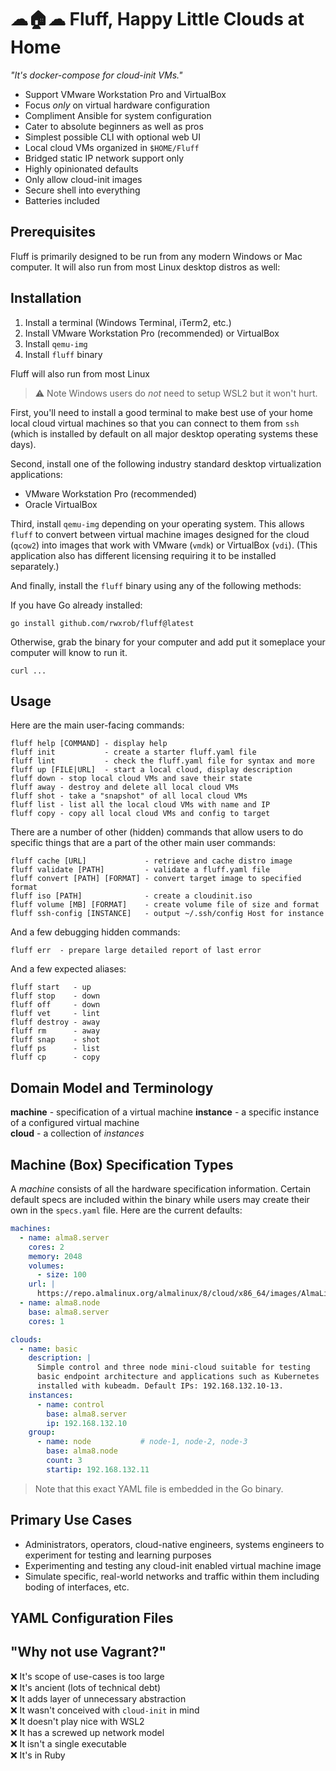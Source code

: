 # ☁🏠☁ Fluff, Happy Little Clouds at Home

*"It's docker-compose for cloud-init VMs."*

* Support VMware Workstation Pro and VirtualBox
* Focus *only* on virtual hardware configuration
* Compliment Ansible for system configuration
* Cater to absolute beginners as well as pros
* Simplest possible CLI with optional web UI
* Local cloud VMs organized in `$HOME/Fluff`
* Bridged static IP network support only
* Highly opinionated defaults
* Only allow cloud-init images
* Secure shell into everything
* Batteries included

## Prerequisites

Fluff is primarily designed to be run from any modern Windows or Mac
computer. It will also run from most Linux desktop distros as well:


## Installation


1. Install a terminal (Windows Terminal, iTerm2, etc.)
1. Install VMware Workstation Pro (recommended) or VirtualBox
1. Install `qemu-img`
1. Install `fluff` binary

Fluff will also run from most Linux 

> ⚠️
> Note Windows users do *not* need to setup WSL2 but it won't hurt.

First, you'll need to install a good terminal to make best use of your
home local cloud virtual machines so that you can connect to them from
`ssh` (which is installed by default on all major desktop operating
systems these days).

Second, install one of the following industry standard desktop
virtualization applications:

* VMware Workstation Pro (recommended)
* Oracle VirtualBox

Third, install `qemu-img` depending on your operating system. This
allows `fluff` to convert between virtual machine images designed for
the cloud (`qcow2`) into images that work with VMware (`vmdk`) or
VirtualBox (`vdi`). (This application also has different licensing
requiring it to be installed separately.)

And finally, install the `fluff` binary using any of the following
methods:

If you have Go already installed:

```
go install github.com/rwxrob/fluff@latest
```

Otherwise, grab the binary for your computer and add put it someplace
your computer will know to run it.

```
curl ...
```

## Usage

Here are the main user-facing commands:

```
fluff help [COMMAND] - display help
fluff init           - create a starter fluff.yaml file
fluff lint           - check the fluff.yaml file for syntax and more
fluff up [FILE|URL]  - start a local cloud, display description
fluff down - stop local cloud VMs and save their state
fluff away - destroy and delete all local cloud VMs
fluff shot - take a "snapshot" of all local cloud VMs
fluff list - list all the local cloud VMs with name and IP
fluff copy - copy all local cloud VMs and config to target 
```

There are a number of other (hidden) commands that allow users to do
specific things that are a part of the other main user commands:

```
fluff cache [URL]             - retrieve and cache distro image
fluff validate [PATH]         - validate a fluff.yaml file
fluff convert [PATH] [FORMAT] - convert target image to specified format
fluff iso [PATH]              - create a cloudinit.iso
fluff volume [MB] [FORMAT]    - create volume file of size and format
fluff ssh-config [INSTANCE]   - output ~/.ssh/config Host for instance
```

And a few debugging hidden commands:

```
fluff err  - prepare large detailed report of last error
```

And a few expected aliases:

```
fluff start   - up
fluff stop    - down
fluff off     - down
fluff vet     - lint
fluff destroy - away
fluff rm      - away
fluff snap    - shot
fluff ps      - list
fluff cp      - copy
```

## Domain Model and Terminology

**machine** - specification of a virtual machine
**instance** - a specific instance of a configured virtual machine  
**cloud** - a collection of *instances*

## Machine (Box) Specification Types

A *machine* consists of all the hardware specification information.
Certain default specs are included within the binary while users may
create their own in the `specs.yaml` file. Here are the current
defaults:

```yaml
machines:
  - name: alma8.server 
    cores: 2
    memory: 2048
    volumes:
      - size: 100 
    url: |
      https://repo.almalinux.org/almalinux/8/cloud/x86_64/images/AlmaLinux-8-GenericCloud-8.5-20211119.x86_64.qcow2
  - name: alma8.node
    base: alma8.server
    cores: 1

clouds:
  - name: basic
    description: |
      Simple control and three node mini-cloud suitable for testing
      basic endpoint architecture and applications such as Kubernetes
      installed with kubeadm. Default IPs: 192.168.132.10-13.
    instances:
      - name: control
        base: alma8.server 
        ip: 192.168.132.10
    group:
      - name: node           # node-1, node-2, node-3
        base: alma8.node
        count: 3
        startip: 192.168.132.11
```

> Note that this exact YAML file is embedded in the Go binary.

## Primary Use Cases

* Administrators, operators, cloud-native engineers, systems engineers
  to experiment for testing and learning purposes 
* Experimenting and testing any cloud-init enabled virtual machine image
* Simulate specific, real-world networks and traffic within them
  including boding of interfaces, etc.

## YAML Configuration Files

## "Why not use Vagrant?"

❌ It's scope of use-cases is too large  
❌ It's ancient (lots of technical debt)  
❌ It adds layer of unnecessary abstraction  
❌ It wasn't conceived with `cloud-init` in mind  
❌ It doesn't play nice with WSL2  
❌ It has a screwed up network model  
❌ It isn't a single executable    
❌ It's in Ruby 


